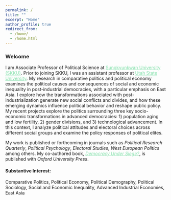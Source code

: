 ```yaml
---
permalink: /
title: ""
excerpt: "Home"
author_profile: true
redirect_from: 
  - /home/
  - /home.html
---
```


### Welcome

<dl>
I am Associate Professor of Political Science at <a href="https://www.skku.edu/eng/" style="color: #82E0AA">Sungkyunkwan University (SKKU)</a>. Prior to joining SKKU, I was an assistant professor at <a href="http://www.usu.edu/" style="color: #82E0AA">Utah State University</a>. My research in comparative politics and political economy examines the political causes and consequences of social and economic inequality in post-industrial democracies, with a particular emphasis on East Asia. I explore how the transformations associated with post-industrialization generate new social conflicts and divides, and how these emerging dynamics influence political behavior and reshape public policy. My recent projects explore the politics surrounding three key socio-economic transformations in advanced democracies: 1) population aging and low fertility, 2) gender divisions, and 3) technological advancement. In this context, I analyze political attitudes and electoral choices across different social groups and examine the policy responses of political elites.
 </dl>
  
 

 <dl>
 My work is published or forthcoming in journals such as <i>Political Research Quarterly</i>, <i>Political Psychology</i>, <i>Electoral Studies</i>, <i>West European Politics</i> among others. My co-authored book, <a href="https://global.oup.com/academic/product/democracy-under-siege-9780198846208?lang=en&cc=us" style="color: #82E0AA"><i>Democracy Under Siege?</i></a>, is published with <i>Oxford University Press</i>.
</dl>



#### Substantive Interest:
Comparative Politics, Political Economy, Political Demography, Political Sociology, Social and Economic Inequality, Advanced Industrial Economies, East Asia


